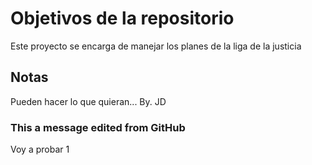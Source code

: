 # Objetivos de la repositorio

Este proyecto se encarga de manejar los planes de la liga de la justicia


## Notas
Pueden hacer lo que quieran...
By. JD
### This a message edited from GitHub

Voy a probar 1
